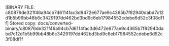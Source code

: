 [BINARY FILE: c80876de321f46a94cb7d6114fac3d6472e677ae9c4365b7f82940dabd7c12d1b5b99bb48b6c3429197dd462bd3bd9c6eb17984552cdebe6d52c3f08df1f]
Stored copy: docs/converted-binary/c80876de321f46a94cb7d6114fac3d6472e677ae9c4365b7f82940dabd7c12d1b5b99bb48b6c3429197dd462bd3bd9c6eb17984552cdebe6d52c3f08df1f
